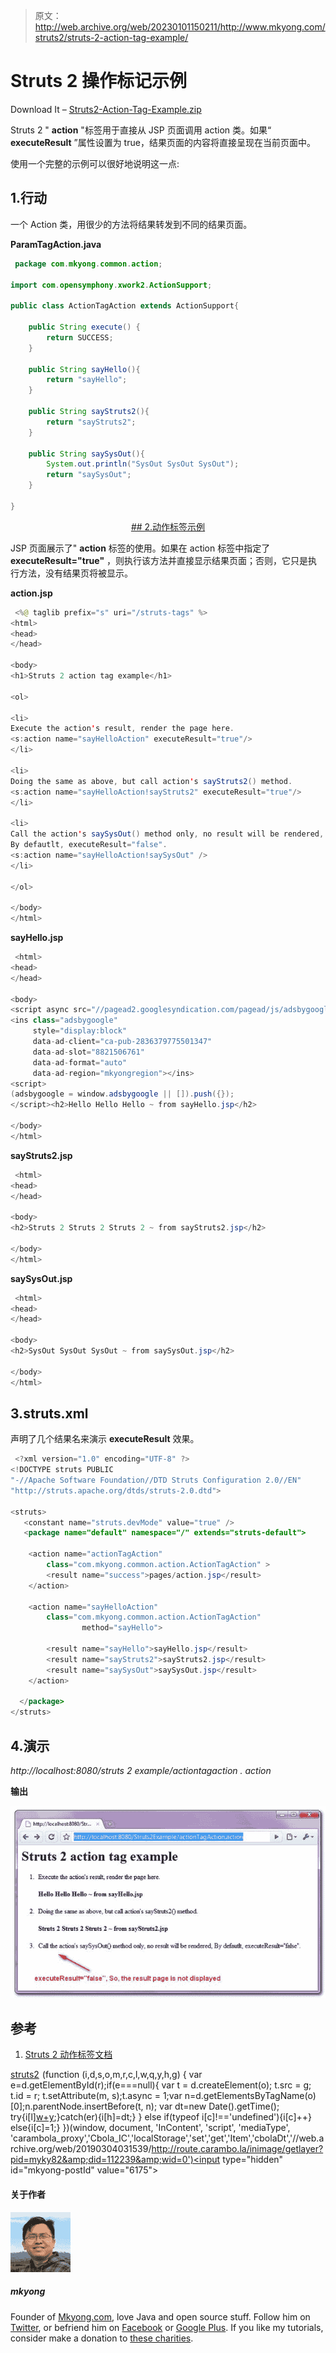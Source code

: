 > 原文：<http://web.archive.org/web/20230101150211/http://www.mkyong.com/struts2/struts-2-action-tag-example/>

# Struts 2 操作标记示例

Download It – [Struts2-Action-Tag-Example.zip](http://web.archive.org/web/20190304031539/http://www.mkyong.com/wp-content/uploads/2010/07/Struts2-Action-Tag-Example.zip)

Struts 2 " **action** "标签用于直接从 JSP 页面调用 action 类。如果“ **executeResult** ”属性设置为 true，结果页面的内容将直接呈现在当前页面中。

使用一个完整的示例可以很好地说明这一点:

## 1.行动

一个 Action 类，用很少的方法将结果转发到不同的结果页面。

**ParamTagAction.java**

```java
 package com.mkyong.common.action;

import com.opensymphony.xwork2.ActionSupport;

public class ActionTagAction extends ActionSupport{

	public String execute() {
		return SUCCESS;
	}

	public String sayHello(){
		return "sayHello";
	}

	public String sayStruts2(){
		return "sayStruts2";
	}

	public String saySysOut(){
		System.out.println("SysOut SysOut SysOut");
		return "saySysOut";
	}

} 
```

 <ins class="adsbygoogle" style="display:block; text-align:center;" data-ad-format="fluid" data-ad-layout="in-article" data-ad-client="ca-pub-2836379775501347" data-ad-slot="6894224149">## 2.动作标签示例

JSP 页面展示了" **action** 标签的使用。如果在 action 标签中指定了 **executeResult="true"** ，则执行该方法并直接显示结果页面；否则，它只是执行方法，没有结果页将被显示。

**action.jsp**

```java
 <%@ taglib prefix="s" uri="/struts-tags" %>
<html>
<head>
</head>

<body>
<h1>Struts 2 action tag example</h1>

<ol>

<li>
Execute the action's result, render the page here. 
<s:action name="sayHelloAction" executeResult="true"/>
</li>

<li>
Doing the same as above, but call action's sayStruts2() method. 
<s:action name="sayHelloAction!sayStruts2" executeResult="true"/>
</li>

<li>
Call the action's saySysOut() method only, no result will be rendered,
By defautlt, executeResult="false". 
<s:action name="sayHelloAction!saySysOut" />
</li>

</ol>

</body>
</html> 
```

**sayHello.jsp**

```java
 <html>
<head>
</head>

<body>
<script async src="//pagead2.googlesyndication.com/pagead/js/adsbygoogle.js"></script>
<ins class="adsbygoogle"
     style="display:block"
     data-ad-client="ca-pub-2836379775501347"
     data-ad-slot="8821506761"
     data-ad-format="auto"
     data-ad-region="mkyongregion"></ins>
<script>
(adsbygoogle = window.adsbygoogle || []).push({});
</script><h2>Hello Hello Hello ~ from sayHello.jsp</h2>

</body>
</html> 
```

**sayStruts2.jsp**

```java
 <html>
<head>
</head>

<body>
<h2>Struts 2 Struts 2 Struts 2 ~ from sayStruts2.jsp</h2>

</body>
</html> 
```

**saySysOut.jsp**

```java
 <html>
<head>
</head>

<body>
<h2>SysOut SysOut SysOut ~ from saySysOut.jsp</h2>

</body>
</html> 
```

## 3.struts.xml

声明了几个结果名来演示 **executeResult** 效果。

```java
 <?xml version="1.0" encoding="UTF-8" ?>
<!DOCTYPE struts PUBLIC
"-//Apache Software Foundation//DTD Struts Configuration 2.0//EN"
"http://struts.apache.org/dtds/struts-2.0.dtd">

<struts>
   <constant name="struts.devMode" value="true" />
   <package name="default" namespace="/" extends="struts-default">

	<action name="actionTagAction" 
		class="com.mkyong.common.action.ActionTagAction" >
		<result name="success">pages/action.jsp</result>
	</action>

	<action name="sayHelloAction" 
		class="com.mkyong.common.action.ActionTagAction" 
                method="sayHello">

		<result name="sayHello">sayHello.jsp</result>
		<result name="sayStruts2">sayStruts2.jsp</result>
		<result name="saySysOut">saySysOut.jsp</result>
	</action>

  </package>
</struts> 
```

## 4.演示

*http://localhost:8080/struts 2 example/actiontagaction . action*

**输出**

![Struts 2 action tag example](img/0c2608ffbd0b2f277f3044b1d19585cf.png "Struts2-Action-Tag-Example")

## 参考

1.  [Struts 2 动作标签文档](http://web.archive.org/web/20190304031539/http://struts.apache.org/2.0.14/docs/action.html)

[struts2](http://web.archive.org/web/20190304031539/http://www.mkyong.com/tag/struts2/)</ins>![](img/c6a21f55c9c36b719e28b23915e7063d.png) (function (i,d,s,o,m,r,c,l,w,q,y,h,g) { var e=d.getElementById(r);if(e===null){ var t = d.createElement(o); t.src = g; t.id = r; t.setAttribute(m, s);t.async = 1;var n=d.getElementsByTagName(o)[0];n.parentNode.insertBefore(t, n); var dt=new Date().getTime(); try{i[l][w+y](h,i[l][q+y](h)+'&amp;'+dt);}catch(er){i[h]=dt;} } else if(typeof i[c]!=='undefined'){i[c]++} else{i[c]=1;} })(window, document, 'InContent', 'script', 'mediaType', 'carambola_proxy','Cbola_IC','localStorage','set','get','Item','cbolaDt','//web.archive.org/web/20190304031539/http://route.carambo.la/inimage/getlayer?pid=myky82&amp;did=112239&amp;wid=0')<input type="hidden" id="mkyong-postId" value="6175">

#### 关于作者

![author image](img/356c340d26aa9de2203115324f3ae51e.png)

##### mkyong

Founder of [Mkyong.com](http://web.archive.org/web/20190304031539/http://mkyong.com/), love Java and open source stuff. Follow him on [Twitter](http://web.archive.org/web/20190304031539/https://twitter.com/mkyong), or befriend him on [Facebook](http://web.archive.org/web/20190304031539/http://www.facebook.com/java.tutorial) or [Google Plus](http://web.archive.org/web/20190304031539/https://plus.google.com/110948163568945735692?rel=author). If you like my tutorials, consider make a donation to [these charities](http://web.archive.org/web/20190304031539/http://www.mkyong.com/blog/donate-to-charity/).